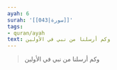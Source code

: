 ```yaml
---
ayah: 6
surah: '[[043|سورة]]'
tags:
- quran/ayah
text: وكم أرسلنا من نبي في الأولين
---
```

> وكم أرسلنا من نبي في الأولين
